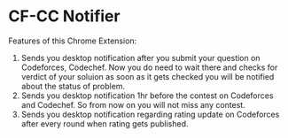 # CF-CC Notifier

Features of this Chrome Extension:

1. Sends you desktop notification after you submit your question on Codeforces, Codechef. Now you do need to wait there and checks for verdict of your soluion as soon as it gets checked you will be notified about the status of problem.
2. Sends you desktop notification 1hr before the contest on Codeforces and Codechef. So from now on you will not miss any contest.
3. Sends you desktop notification regarding rating update on Codeforces after every round when rating gets published.

